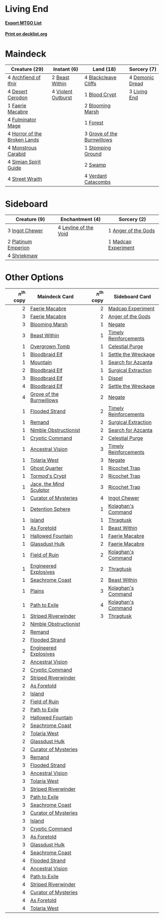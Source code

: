 # Living End

#### [Export MTGO List](../collection/Living%20End/Living%20End.txt)
#### [Print on decklist.org](http://decklist.org/?deckmain=4%09Archfiend%20of%20Ifnir%0A2%09Beast%20Within%0A4%09Blackcleave%20Cliffs%0A1%09Blood%20Crypt%0A2%09Blooming%20Marsh%0A4%09Demonic%20Dread%0A4%09Desert%20Cerodon%0A1%09Faerie%20Macabre%0A1%09Forest%0A4%09Fulminator%20Mage%0A3%09Grove%20of%20the%20Burnwillows%0A4%09Horror%20of%20the%20Broken%20Lands%0A3%09Living%20End%0A4%09Monstrous%20Carabid%0A4%09Simian%20Spirit%20Guide%0A1%09Stomping%20Ground%0A4%09Street%20Wraith%0A2%09Swamp%0A4%09Verdant%20Catacombs%0A4%09Violent%20Outburst&deckside=1%09Anger%20of%20the%20Gods%0A3%09Ingot%20Chewer%0A4%09Leyline%20of%20the%20Void%0A1%09Madcap%20Experiment%0A2%09Platinum%20Emperion%0A4%09Shriekmaw)
# Maindeck

|                                             Creature (29)                                             |                                         Instant (6)                                         |                                              Land (18)                                              |                                       Sorcery (7)                                        |
|-------------------------------------------------------------------------------------------------------|---------------------------------------------------------------------------------------------|-----------------------------------------------------------------------------------------------------|------------------------------------------------------------------------------------------|
|4 [Archfiend of Ifnir](http://gatherer.wizards.com/Pages/Card/Details.aspx?multiverseid=426780)        |2 [Beast Within](http://gatherer.wizards.com/Pages/Card/Details.aspx?multiverseid=423482)    |4 [Blackcleave Cliffs](http://gatherer.wizards.com/Pages/Card/Details.aspx?multiverseid=209401)      |4 [Demonic Dread](http://gatherer.wizards.com/Pages/Card/Details.aspx?multiverseid=185062)|
|4 [Desert Cerodon](http://gatherer.wizards.com/Pages/Card/Details.aspx?multiverseid=426830)            |4 [Violent Outburst](http://gatherer.wizards.com/Pages/Card/Details.aspx?multiverseid=185056)|1 [Blood Crypt](http://gatherer.wizards.com/Pages/Card/Details.aspx?multiverseid=405093)             |3 [Living End](http://gatherer.wizards.com/Pages/Card/Details.aspx?multiverseid=113521)   |
|1 [Faerie Macabre](http://gatherer.wizards.com/Pages/Card/Details.aspx?multiverseid=370410)            |                                                                                             |2 [Blooming Marsh](http://gatherer.wizards.com/Pages/Card/Details.aspx?multiverseid=417816)          |                                                                                          |
|4 [Fulminator Mage](http://gatherer.wizards.com/Pages/Card/Details.aspx?multiverseid=397686)           |                                                                                             |1 [Forest](http://gatherer.wizards.com/Pages/Card/Details.aspx?multiverseid=439605)                  |                                                                                          |
|4 [Horror of the Broken Lands](http://gatherer.wizards.com/Pages/Card/Details.aspx?multiverseid=442082)|                                                                                             |3 [Grove of the Burnwillows](http://gatherer.wizards.com/Pages/Card/Details.aspx?multiverseid=438804)|                                                                                          |
|4 [Monstrous Carabid](http://gatherer.wizards.com/Pages/Card/Details.aspx?multiverseid=185051)         |                                                                                             |1 [Stomping Ground](http://gatherer.wizards.com/Pages/Card/Details.aspx?multiverseid=405110)         |                                                                                          |
|4 [Simian Spirit Guide](http://gatherer.wizards.com/Pages/Card/Details.aspx?multiverseid=442137)       |                                                                                             |2 [Swamp](http://gatherer.wizards.com/Pages/Card/Details.aspx?multiverseid=439603)                   |                                                                                          |
|4 [Street Wraith](http://gatherer.wizards.com/Pages/Card/Details.aspx?multiverseid=370428)             |                                                                                             |4 [Verdant Catacombs](http://gatherer.wizards.com/Pages/Card/Details.aspx?multiverseid=426074)       |                                                                                          |


# Sideboard

|                                         Creature (9)                                         |                                        Enchantment (4)                                         |                                         Sorcery (2)                                          |
|----------------------------------------------------------------------------------------------|------------------------------------------------------------------------------------------------|----------------------------------------------------------------------------------------------|
|3 [Ingot Chewer](http://gatherer.wizards.com/Pages/Card/Details.aspx?multiverseid=393845)     |4 [Leyline of the Void](http://gatherer.wizards.com/Pages/Card/Details.aspx?multiverseid=205013)|1 [Anger of the Gods](http://gatherer.wizards.com/Pages/Card/Details.aspx?multiverseid=438682)|
|2 [Platinum Emperion](http://gatherer.wizards.com/Pages/Card/Details.aspx?multiverseid=215092)|                                                                                                |1 [Madcap Experiment](http://gatherer.wizards.com/Pages/Card/Details.aspx?multiverseid=417695)|
|4 [Shriekmaw](http://gatherer.wizards.com/Pages/Card/Details.aspx?multiverseid=259272)        |                                                                                                |                                                                                              |


# Other Options

|*n*<sup>th</sup> copy|                                           Maindeck Card                                           |*n*<sup>th</sup> copy|                                         Sideboard Card                                         |
|--------------------:|---------------------------------------------------------------------------------------------------|--------------------:|------------------------------------------------------------------------------------------------|
|                    2|[Faerie Macabre](http://gatherer.wizards.com/Pages/Card/Details.aspx?multiverseid=370410)          |                    2|[Madcap Experiment](http://gatherer.wizards.com/Pages/Card/Details.aspx?multiverseid=417695)    |
|                    3|[Faerie Macabre](http://gatherer.wizards.com/Pages/Card/Details.aspx?multiverseid=370410)          |                    2|[Anger of the Gods](http://gatherer.wizards.com/Pages/Card/Details.aspx?multiverseid=438682)    |
|                    3|[Blooming Marsh](http://gatherer.wizards.com/Pages/Card/Details.aspx?multiverseid=417816)          |                    1|[Negate](http://gatherer.wizards.com/Pages/Card/Details.aspx?multiverseid=447135)               |
|                    3|[Beast Within](http://gatherer.wizards.com/Pages/Card/Details.aspx?multiverseid=423482)            |                    1|[Timely Reinforcements](http://gatherer.wizards.com/Pages/Card/Details.aspx?multiverseid=220074)|
|                    1|[Overgrown Tomb](http://gatherer.wizards.com/Pages/Card/Details.aspx?multiverseid=405103)          |                    1|[Celestial Purge](http://gatherer.wizards.com/Pages/Card/Details.aspx?multiverseid=397699)      |
|                    1|[Bloodbraid Elf](http://gatherer.wizards.com/Pages/Card/Details.aspx?multiverseid=423509)          |                    1|[Settle the Wreckage](http://gatherer.wizards.com/Pages/Card/Details.aspx?multiverseid=435186)  |
|                    1|[Mountain](http://gatherer.wizards.com/Pages/Card/Details.aspx?multiverseid=439604)                |                    1|[Search for Azcanta](http://gatherer.wizards.com/Pages/Card/Details.aspx?multiverseid=435226)   |
|                    2|[Bloodbraid Elf](http://gatherer.wizards.com/Pages/Card/Details.aspx?multiverseid=423509)          |                    1|[Surgical Extraction](http://gatherer.wizards.com/Pages/Card/Details.aspx?multiverseid=397706)  |
|                    3|[Bloodbraid Elf](http://gatherer.wizards.com/Pages/Card/Details.aspx?multiverseid=423509)          |                    1|[Dispel](http://gatherer.wizards.com/Pages/Card/Details.aspx?multiverseid=201562)               |
|                    4|[Bloodbraid Elf](http://gatherer.wizards.com/Pages/Card/Details.aspx?multiverseid=423509)          |                    2|[Settle the Wreckage](http://gatherer.wizards.com/Pages/Card/Details.aspx?multiverseid=435186)  |
|                    4|[Grove of the Burnwillows](http://gatherer.wizards.com/Pages/Card/Details.aspx?multiverseid=438804)|                    2|[Negate](http://gatherer.wizards.com/Pages/Card/Details.aspx?multiverseid=447135)               |
|                    1|[Flooded Strand](http://gatherer.wizards.com/Pages/Card/Details.aspx?multiverseid=405098)          |                    2|[Timely Reinforcements](http://gatherer.wizards.com/Pages/Card/Details.aspx?multiverseid=220074)|
|                    1|[Remand](http://gatherer.wizards.com/Pages/Card/Details.aspx?multiverseid=397881)                  |                    2|[Surgical Extraction](http://gatherer.wizards.com/Pages/Card/Details.aspx?multiverseid=397706)  |
|                    1|[Nimble Obstructionist](http://gatherer.wizards.com/Pages/Card/Details.aspx?multiverseid=430729)   |                    2|[Search for Azcanta](http://gatherer.wizards.com/Pages/Card/Details.aspx?multiverseid=435226)   |
|                    1|[Cryptic Command](http://gatherer.wizards.com/Pages/Card/Details.aspx?multiverseid=370439)         |                    2|[Celestial Purge](http://gatherer.wizards.com/Pages/Card/Details.aspx?multiverseid=397699)      |
|                    1|[Ancestral Vision](http://gatherer.wizards.com/Pages/Card/Details.aspx?multiverseid=438608)        |                    3|[Timely Reinforcements](http://gatherer.wizards.com/Pages/Card/Details.aspx?multiverseid=220074)|
|                    1|[Tolaria West](http://gatherer.wizards.com/Pages/Card/Details.aspx?multiverseid=416755)            |                    3|[Negate](http://gatherer.wizards.com/Pages/Card/Details.aspx?multiverseid=447135)               |
|                    1|[Ghost Quarter](http://gatherer.wizards.com/Pages/Card/Details.aspx?multiverseid=430470)           |                    1|[Ricochet Trap](http://gatherer.wizards.com/Pages/Card/Details.aspx?multiverseid=191549)        |
|                    1|[Tormod's Crypt](http://gatherer.wizards.com/Pages/Card/Details.aspx?multiverseid=389723)          |                    2|[Ricochet Trap](http://gatherer.wizards.com/Pages/Card/Details.aspx?multiverseid=191549)        |
|                    1|[Jace, the Mind Sculptor](http://gatherer.wizards.com/Pages/Card/Details.aspx?multiverseid=382979) |                    3|[Ricochet Trap](http://gatherer.wizards.com/Pages/Card/Details.aspx?multiverseid=191549)        |
|                    1|[Curator of Mysteries](http://gatherer.wizards.com/Pages/Card/Details.aspx?multiverseid=426751)    |                    4|[Ingot Chewer](http://gatherer.wizards.com/Pages/Card/Details.aspx?multiverseid=393845)         |
|                    1|[Detention Sphere](http://gatherer.wizards.com/Pages/Card/Details.aspx?multiverseid=270356)        |                    1|[Kolaghan's Command](http://gatherer.wizards.com/Pages/Card/Details.aspx?multiverseid=394613)   |
|                    1|[Island](http://gatherer.wizards.com/Pages/Card/Details.aspx?multiverseid=439602)                  |                    1|[Thragtusk](http://gatherer.wizards.com/Pages/Card/Details.aspx?multiverseid=425968)            |
|                    1|[As Foretold](http://gatherer.wizards.com/Pages/Card/Details.aspx?multiverseid=426744)             |                    1|[Beast Within](http://gatherer.wizards.com/Pages/Card/Details.aspx?multiverseid=423482)         |
|                    1|[Hallowed Fountain](http://gatherer.wizards.com/Pages/Card/Details.aspx?multiverseid=405100)       |                    1|[Faerie Macabre](http://gatherer.wizards.com/Pages/Card/Details.aspx?multiverseid=370410)       |
|                    1|[Glassdust Hulk](http://gatherer.wizards.com/Pages/Card/Details.aspx?multiverseid=397807)          |                    2|[Faerie Macabre](http://gatherer.wizards.com/Pages/Card/Details.aspx?multiverseid=370410)       |
|                    1|[Field of Ruin](http://gatherer.wizards.com/Pages/Card/Details.aspx?multiverseid=435415)           |                    2|[Kolaghan's Command](http://gatherer.wizards.com/Pages/Card/Details.aspx?multiverseid=394613)   |
|                    1|[Engineered Explosives](http://gatherer.wizards.com/Pages/Card/Details.aspx?multiverseid=370549)   |                    2|[Thragtusk](http://gatherer.wizards.com/Pages/Card/Details.aspx?multiverseid=425968)            |
|                    1|[Seachrome Coast](http://gatherer.wizards.com/Pages/Card/Details.aspx?multiverseid=209399)         |                    2|[Beast Within](http://gatherer.wizards.com/Pages/Card/Details.aspx?multiverseid=423482)         |
|                    1|[Plains](http://gatherer.wizards.com/Pages/Card/Details.aspx?multiverseid=439601)                  |                    3|[Kolaghan's Command](http://gatherer.wizards.com/Pages/Card/Details.aspx?multiverseid=394613)   |
|                    1|[Path to Exile](http://gatherer.wizards.com/Pages/Card/Details.aspx?multiverseid=370408)           |                    4|[Kolaghan's Command](http://gatherer.wizards.com/Pages/Card/Details.aspx?multiverseid=394613)   |
|                    1|[Striped Riverwinder](http://gatherer.wizards.com/Pages/Card/Details.aspx?multiverseid=430737)     |                    3|[Thragtusk](http://gatherer.wizards.com/Pages/Card/Details.aspx?multiverseid=425968)            |
|                    2|[Nimble Obstructionist](http://gatherer.wizards.com/Pages/Card/Details.aspx?multiverseid=430729)   |                     |                                                                                                |
|                    2|[Remand](http://gatherer.wizards.com/Pages/Card/Details.aspx?multiverseid=397881)                  |                     |                                                                                                |
|                    2|[Flooded Strand](http://gatherer.wizards.com/Pages/Card/Details.aspx?multiverseid=405098)          |                     |                                                                                                |
|                    2|[Engineered Explosives](http://gatherer.wizards.com/Pages/Card/Details.aspx?multiverseid=370549)   |                     |                                                                                                |
|                    2|[Ancestral Vision](http://gatherer.wizards.com/Pages/Card/Details.aspx?multiverseid=438608)        |                     |                                                                                                |
|                    2|[Cryptic Command](http://gatherer.wizards.com/Pages/Card/Details.aspx?multiverseid=370439)         |                     |                                                                                                |
|                    2|[Striped Riverwinder](http://gatherer.wizards.com/Pages/Card/Details.aspx?multiverseid=430737)     |                     |                                                                                                |
|                    2|[As Foretold](http://gatherer.wizards.com/Pages/Card/Details.aspx?multiverseid=426744)             |                     |                                                                                                |
|                    2|[Island](http://gatherer.wizards.com/Pages/Card/Details.aspx?multiverseid=439602)                  |                     |                                                                                                |
|                    2|[Field of Ruin](http://gatherer.wizards.com/Pages/Card/Details.aspx?multiverseid=435415)           |                     |                                                                                                |
|                    2|[Path to Exile](http://gatherer.wizards.com/Pages/Card/Details.aspx?multiverseid=370408)           |                     |                                                                                                |
|                    2|[Hallowed Fountain](http://gatherer.wizards.com/Pages/Card/Details.aspx?multiverseid=405100)       |                     |                                                                                                |
|                    2|[Seachrome Coast](http://gatherer.wizards.com/Pages/Card/Details.aspx?multiverseid=209399)         |                     |                                                                                                |
|                    2|[Tolaria West](http://gatherer.wizards.com/Pages/Card/Details.aspx?multiverseid=416755)            |                     |                                                                                                |
|                    2|[Glassdust Hulk](http://gatherer.wizards.com/Pages/Card/Details.aspx?multiverseid=397807)          |                     |                                                                                                |
|                    2|[Curator of Mysteries](http://gatherer.wizards.com/Pages/Card/Details.aspx?multiverseid=426751)    |                     |                                                                                                |
|                    3|[Remand](http://gatherer.wizards.com/Pages/Card/Details.aspx?multiverseid=397881)                  |                     |                                                                                                |
|                    3|[Flooded Strand](http://gatherer.wizards.com/Pages/Card/Details.aspx?multiverseid=405098)          |                     |                                                                                                |
|                    3|[Ancestral Vision](http://gatherer.wizards.com/Pages/Card/Details.aspx?multiverseid=438608)        |                     |                                                                                                |
|                    3|[Tolaria West](http://gatherer.wizards.com/Pages/Card/Details.aspx?multiverseid=416755)            |                     |                                                                                                |
|                    3|[Striped Riverwinder](http://gatherer.wizards.com/Pages/Card/Details.aspx?multiverseid=430737)     |                     |                                                                                                |
|                    3|[Path to Exile](http://gatherer.wizards.com/Pages/Card/Details.aspx?multiverseid=370408)           |                     |                                                                                                |
|                    3|[Seachrome Coast](http://gatherer.wizards.com/Pages/Card/Details.aspx?multiverseid=209399)         |                     |                                                                                                |
|                    3|[Curator of Mysteries](http://gatherer.wizards.com/Pages/Card/Details.aspx?multiverseid=426751)    |                     |                                                                                                |
|                    3|[Island](http://gatherer.wizards.com/Pages/Card/Details.aspx?multiverseid=439602)                  |                     |                                                                                                |
|                    3|[Cryptic Command](http://gatherer.wizards.com/Pages/Card/Details.aspx?multiverseid=370439)         |                     |                                                                                                |
|                    3|[As Foretold](http://gatherer.wizards.com/Pages/Card/Details.aspx?multiverseid=426744)             |                     |                                                                                                |
|                    3|[Glassdust Hulk](http://gatherer.wizards.com/Pages/Card/Details.aspx?multiverseid=397807)          |                     |                                                                                                |
|                    4|[Seachrome Coast](http://gatherer.wizards.com/Pages/Card/Details.aspx?multiverseid=209399)         |                     |                                                                                                |
|                    4|[Flooded Strand](http://gatherer.wizards.com/Pages/Card/Details.aspx?multiverseid=405098)          |                     |                                                                                                |
|                    4|[Ancestral Vision](http://gatherer.wizards.com/Pages/Card/Details.aspx?multiverseid=438608)        |                     |                                                                                                |
|                    4|[Path to Exile](http://gatherer.wizards.com/Pages/Card/Details.aspx?multiverseid=370408)           |                     |                                                                                                |
|                    4|[Striped Riverwinder](http://gatherer.wizards.com/Pages/Card/Details.aspx?multiverseid=430737)     |                     |                                                                                                |
|                    4|[Curator of Mysteries](http://gatherer.wizards.com/Pages/Card/Details.aspx?multiverseid=426751)    |                     |                                                                                                |
|                    4|[As Foretold](http://gatherer.wizards.com/Pages/Card/Details.aspx?multiverseid=426744)             |                     |                                                                                                |
|                    4|[Tolaria West](http://gatherer.wizards.com/Pages/Card/Details.aspx?multiverseid=416755)            |                     |                                                                                                |

